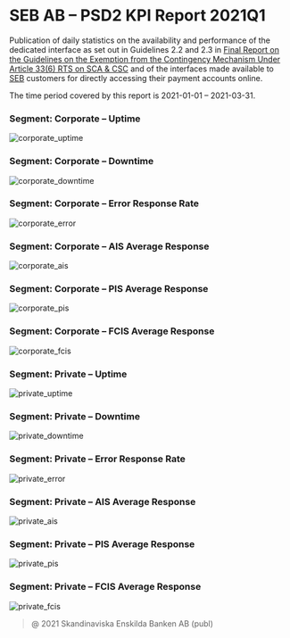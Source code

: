 # SEB AB – PSD2 KPI Report 2021Q1

Publication of daily statistics on the availability and performance of the dedicated interface as set out in Guidelines 2.2 and 2.3 in [Final Report on the Guidelines on the Exemption from the Contingency Mechanism Under Article 33(6) RTS on SCA & CSC](https://eba.europa.eu/sites/default/documents/files/documents/10180/2250578/4e3b9449-ecf9-4756-8006-cbbe74db6d03/Final%20Report%20on%20Guidelines%20on%20the%20exemption%20to%20the%20fall%20back.pdf?retry=1) and of the interfaces made available to [SEB](https://sebgroup.com) customers for directly accessing their payment accounts online.

The time period covered by this report is 2021-01-01 – 2021-03-31.

### Segment: Corporate – Uptime
![corporate_uptime][corporate_uptime]
### Segment: Corporate – Downtime
![corporate_downtime][corporate_downtime]
### Segment: Corporate – Error Response Rate
![corporate_error][corporate_error]
### Segment: Corporate – AIS Average Response
![corporate_ais][corporate_ais]
### Segment: Corporate – PIS Average Response
![corporate_pis][corporate_pis]
### Segment: Corporate – FCIS Average Response
![corporate_fcis][corporate_fcis]
### Segment: Private – Uptime
![private_uptime][private_uptime]
### Segment: Private – Downtime
![private_downtime][private_downtime]
### Segment: Private – Error Response Rate
![private_error][private_error]
### Segment: Private – AIS Average Response
![private_ais][private_ais]
### Segment: Private – PIS Average Response
![private_pis][private_pis]
### Segment: Private – FCIS Average Response
![private_fcis][private_fcis]


[corporate_ais]: ./archive/2021Q1/corporate_ais.gif
[corporate_downtime]: ./archive/2021Q1/corporate_downtime.gif
[corporate_error]: ./archive/2021Q1/corporate_error.gif
[corporate_fcis]: ./archive/2021Q1/corporate_fcis.gif
[corporate_pis]: ./archive/2021Q1/corporate_pis.gif
[corporate_uptime]: ./archive/2021Q1/corporate_uptime.gif
[private_ais]: ./archive/2021Q1/private_ais.gif
[private_downtime]: ./archive/2021Q1/private_downtime.gif
[private_error]: ./archive/2021Q1/private_error.gif
[private_fcis]: ./archive/2021Q1/private_fcis.gif
[private_pis]: ./archive/2021Q1/private_pis.gif
[private_uptime]: ./archive/2021Q1/private_uptime.gif


> @ 2021 Skandinaviska Enskilda Banken AB (publ)
